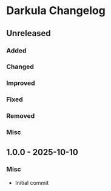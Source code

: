 # Darkula Changelog

## Unreleased

### Added

### Changed

### Improved

### Fixed

### Removed

### Misc

## 1.0.0 - 2025-10-10

### Misc

- Initial commit
